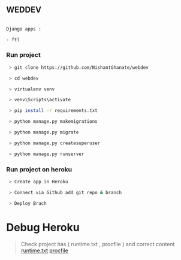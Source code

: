 ## WEDDEV

```sh

Django apps : 

- ftl

```

### Run project

```sh
 > git clone https://github.com/NishantGhanate/webdev

 > cd webdev

 > virtualenv venv

 > venv\Scripts\activate

 > pip install -r requirements.txt

 > python manage.py makemigrations

 > python manage.py migrate 

 > python manage.py createsuperuser

 > python manage.py runserver
```

### Run project on heroku

```sh
 > Create app in Heroku 

 > Connect via Github add git repo & branch

 > Deploy Brach 
```

# Debug Heroku
> Check project has ( runtime.txt , procfile ) and correct content
[runtime.txt](https://github.com/NishantGhanate/webdev/blob/main/runtime.txt)
[procfile](https://github.com/NishantGhanate/webdev/blob/main/Procfile)



